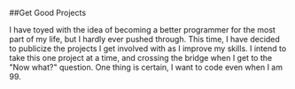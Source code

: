 ##Get Good Projects

I have toyed with the idea of becoming a better programmer for the most part of my life, but I hardly ever pushed through. This time, I have decided to publicize the projects I get involved with as I improve my skills. I intend to take this one project at a time,
and crossing the bridge when I get to the "Now what?" question. One thing is certain, I want to code even when I am 99.

